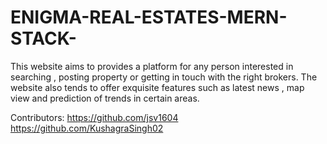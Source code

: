 # ENIGMA-REAL-ESTATES-MERN-STACK-

This website aims to provides a platform for any person interested in searching , posting property or getting in touch with the right brokers. The website also tends to offer exquisite 
features such as latest news , map view and prediction of trends in certain areas.

Contributors:
  https://github.com/jsv1604
  https://github.com/KushagraSingh02

